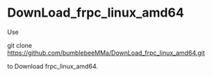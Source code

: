 # DownLoad_frpc_linux_amd64

Use

git clone https://github.com/bumblebeeMMa/DownLoad_frpc_linux_amd64.git

to Download frpc_linux_amd64.
